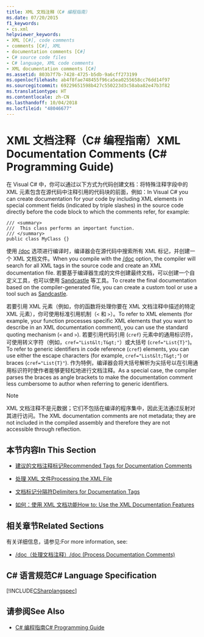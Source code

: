 ```yaml
---
title: XML 文档注释（C# 编程指南）
ms.date: 07/20/2015
f1_keywords:
- cs.xml
helpviewer_keywords:
- XML [C#], code comments
- comments [C#], XML
- documentation comments [C#]
- C# source code files
- C# language, XML code comments
- XML documentation comments [C#]
ms.assetid: 803b7f7b-7428-4725-b5db-9a6cff273199
ms.openlocfilehash: ab4f8fae748455f96ca5ea0255658cc76dd14f97
ms.sourcegitcommit: 69229651598b427c550223d3c58aba82e47b3f82
ms.translationtype: HT
ms.contentlocale: zh-CN
ms.lasthandoff: 10/04/2018
ms.locfileid: "48046677"
---
```

# <a name="xml-documentation-comments-c-programming-guide"></a><span data-ttu-id="9c82b-102">XML 文档注释（C# 编程指南）</span><span class="sxs-lookup"><span data-stu-id="9c82b-102">XML Documentation Comments (C# Programming Guide)</span></span>
<span data-ttu-id="9c82b-103">在 Visual C# 中，你可以通过以下方式为代码创建文档：将特殊注释字段中的 XML 元素包含在源代码中注释引用的代码块的前面，例如：</span><span class="sxs-lookup"><span data-stu-id="9c82b-103">In Visual C# you can create documentation for your code by including XML elements in special comment fields (indicated by triple slashes) in the source code directly before the code block to which the comments refer, for example:</span></span>  
  
```  
/// <summary>  
///  This class performs an important function.  
/// </summary>  
public class MyClass {}  
```  
  
 <span data-ttu-id="9c82b-104">使用 [/doc](../../../csharp/language-reference/compiler-options/doc-compiler-option.md) 选项进行编译时，编译器会在源代码中搜索所有 XML 标记，并创建一个 XML 文档文件。</span><span class="sxs-lookup"><span data-stu-id="9c82b-104">When you compile with the [/doc](../../../csharp/language-reference/compiler-options/doc-compiler-option.md) option, the compiler will search for all XML tags in the source code and create an XML documentation file.</span></span> <span data-ttu-id="9c82b-105">若要基于编译器生成的文件创建最终文档，可以创建一个自定义工具，也可以使用 [Sandcastle](https://github.com/EWSoftware/SHFB) 等工具。</span><span class="sxs-lookup"><span data-stu-id="9c82b-105">To create the final documentation based on the compiler-generated file, you can create a custom tool or use a tool such as [Sandcastle](https://github.com/EWSoftware/SHFB).</span></span>  
  
 <span data-ttu-id="9c82b-106">若要引用 XML 元素（例如，你的函数将处理你要在 XML 文档注释中描述的特定 XML 元素），你可使用标准引用机制（`<` 和 `>`）。</span><span class="sxs-lookup"><span data-stu-id="9c82b-106">To refer to XML elements (for example, your function processes specific XML elements that you want to describe in an XML documentation comment), you can use the standard quoting mechanism (`<` and `>`).</span></span>  <span data-ttu-id="9c82b-107">若要引用代码引用 (`cref`) 元素中的通用标识符，可使用转义字符（例如，`cref="List&lt;T&gt;"`）或大括号 (`cref="List{T}"`)。</span><span class="sxs-lookup"><span data-stu-id="9c82b-107">To refer to generic identifiers in code reference (`cref`) elements, you can use either the escape characters (for example, `cref="List&lt;T&gt;"`) or braces (`cref="List{T}"`).</span></span>  <span data-ttu-id="9c82b-108">作为特例，编译器会将大括号解析为尖括号以在引用通用标识符时使作者能够更轻松地进行文档注释。</span><span class="sxs-lookup"><span data-stu-id="9c82b-108">As a special case, the compiler parses the braces as angle brackets to make the documentation comment less cumbersome to author when referring to generic identifiers.</span></span>  
  
> [!NOTE]
>  <span data-ttu-id="9c82b-109">XML 文档注释不是元数据；它们不包括在编译的程序集中，因此无法通过反射对其进行访问。</span><span class="sxs-lookup"><span data-stu-id="9c82b-109">The XML documentation comments are not metadata; they are not included in the compiled assembly and therefore they are not accessible through reflection.</span></span>  
  
## <a name="in-this-section"></a><span data-ttu-id="9c82b-110">本节内容</span><span class="sxs-lookup"><span data-stu-id="9c82b-110">In This Section</span></span>  
  
-   [<span data-ttu-id="9c82b-111">建议的文档注释标记</span><span class="sxs-lookup"><span data-stu-id="9c82b-111">Recommended Tags for Documentation Comments</span></span>](../../../csharp/programming-guide/xmldoc/recommended-tags-for-documentation-comments.md)  
  
-   [<span data-ttu-id="9c82b-112">处理 XML 文件</span><span class="sxs-lookup"><span data-stu-id="9c82b-112">Processing the XML File</span></span>](../../../csharp/programming-guide/xmldoc/processing-the-xml-file.md)  
  
-   [<span data-ttu-id="9c82b-113">文档标记分隔符</span><span class="sxs-lookup"><span data-stu-id="9c82b-113">Delimiters for Documentation Tags</span></span>](../../../csharp/programming-guide/xmldoc/delimiters-for-documentation-tags.md)  
  
-   [<span data-ttu-id="9c82b-114">如何：使用 XML 文档功能</span><span class="sxs-lookup"><span data-stu-id="9c82b-114">How to: Use the XML Documentation Features</span></span>](../../../csharp/programming-guide/xmldoc/how-to-use-the-xml-documentation-features.md)  
  
## <a name="related-sections"></a><span data-ttu-id="9c82b-115">相关章节</span><span class="sxs-lookup"><span data-stu-id="9c82b-115">Related Sections</span></span>  
 <span data-ttu-id="9c82b-116">有关详细信息，请参见:</span><span class="sxs-lookup"><span data-stu-id="9c82b-116">For more information, see:</span></span>  
  
-   [<span data-ttu-id="9c82b-117">/doc（处理文档注释）</span><span class="sxs-lookup"><span data-stu-id="9c82b-117">/doc (Process Documentation Comments)</span></span>](../../../csharp/language-reference/compiler-options/doc-compiler-option.md)  
  
## <a name="c-language-specification"></a><span data-ttu-id="9c82b-118">C# 语言规范</span><span class="sxs-lookup"><span data-stu-id="9c82b-118">C# Language Specification</span></span>  
 [!INCLUDE[CSharplangspec](~/includes/csharplangspec-md.md)]  
  
## <a name="see-also"></a><span data-ttu-id="9c82b-119">请参阅</span><span class="sxs-lookup"><span data-stu-id="9c82b-119">See Also</span></span>

- [<span data-ttu-id="9c82b-120">C# 编程指南</span><span class="sxs-lookup"><span data-stu-id="9c82b-120">C# Programming Guide</span></span>](../../../csharp/programming-guide/index.md)
